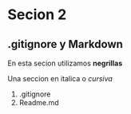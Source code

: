 # Secion 2

## .gitignore y Markdown

En esta secion utilizamos **negrillas**

Una seccion en italica o *cursiva*

1. .gitignore
2. Readme.md